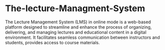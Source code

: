 # The-lecture-Managment-System
The Lecture Management System (LMS) in online mode is a web-based platform designed to streamline and enhance the process of organizing, delivering, and managing lectures and educational content in a digital environment. It facilitates seamless communication between instructors and students, provides access to course materials.
